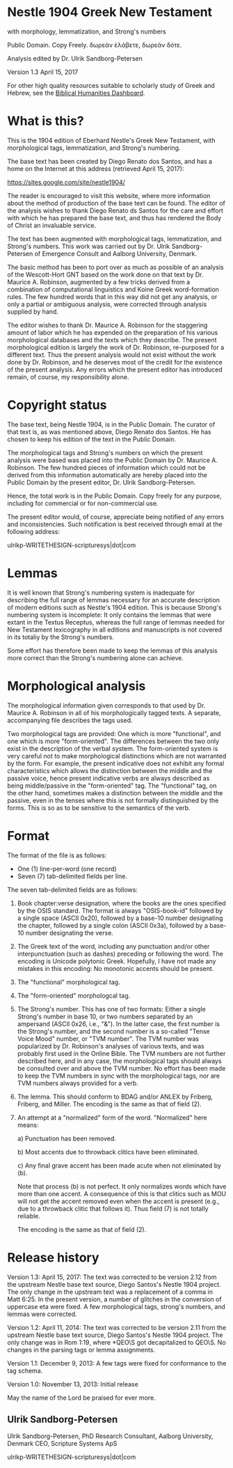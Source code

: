 Nestle 1904 Greek New Testament 
===============================

with morphology, lemmatization, and Strong's numbers
		     
Public Domain. Copy Freely. δωρεὰν ἐλάβετε, δωρεὰν δότε.

Analysis edited by Dr. Ulrik Sandborg-Petersen

Version 1.3
April 15, 2017

For other high quality resources suitable to scholarly study of Greek and Hebrew, see the [Biblical Humanities Dashboard](http://biblicalhumanities.org/dashboard/).


What is this?
=============

This is the 1904 edition of Eberhard Nestle's Greek New Testament,
with morphological tags, lemmatization, and Strong's numbering.

The base text has been created by Diego Renato dos Santos, and has a
home on the Internet at this address (retrieved April 15, 2017):

https://sites.google.com/site/nestle1904/

The reader is encouraged to visit this website, where more information
about the method of production of the base text can be found.  The
editor of the analysis wishes to thank Diego Renato ds Santos for the
care and effort with which he has prepared the base text, and thus has
rendered the Body of Christ an invaluable service.

The text has been augmented with morphological tags, lemmatization,
and Strong's numbers.  This work was carried out by Dr. Ulrik
Sandborg-Petersen of Emergence Consult and Aalborg University,
Denmark.

The basic method has been to port over as much as possible of an
analysis of the Wescott-Hort GNT based on the work done on that text
by Dr. Maurice A. Robinson, augmented by a few tricks derived from a
combination of computational linguistics and Koine Greek
word-formation rules.  The few hundred words that in this way did not
get any analysis, or only a partial or ambiguous analysis, were
corrected through analysis supplied by hand.

The editor wishes to thank Dr. Maurice A. Robinson for the staggering
amount of labor which he has expended on the preparation of his
various morphological databases and the texts which they describe. The
present morphological edition is largely the work of Dr. Robinson,
re-purposed for a different text. Thus the present analysis would not
exist without the work done by Dr. Robinson, and he deserves most of
the credit for the existence of the present analysis.  Any errors
which the present editor has introduced remain, of course, my
responsibility alone.


Copyright status
================

The base text, being Nestle 1904, is in the Public Domain.  The
curator of that text is, as was mentioned above, Diego Renato dos
Santos.  He has chosen to keep his edition of the text in the Public
Domain.

The morphological tags and Strong's numbers on which the present
analysis were based was placed into the Public Domain by Dr. Maurice
A. Robinson.  The few hundred pieces of information which could not be
derived from this information automatically are hereby placed into the
Public Domain by the present editor, Dr. Ulrik Sandborg-Petersen.

Hence, the total work is in the Public Domain. Copy freely for any
purpose, including for commercial or for non-commercial use.

The present editor would, of course, appreciate being notified of any
errors and inconsistencies.  Such notification is best received
through email at the following address:

ulrikp-WRITETHESIGN-scripturesys|dot|com


Lemmas
======

It is well known that Strong's numbering system is inadequate for
describing the full range of lemmas necessary for an accurate
description of modern editions such as Nestle's 1904 edition.  This is
because Strong's numbering system is incomplete: It only contains the
lemmas that were extant in the Textus Receptus, whereas the full range
of lemmas needed for New Testament lexicography in all editions and
manuscripts is not covered in its totaliy by the Strong's
numbers. 

Some effort has therefore been made to keep the lemmas of this
analysis more correct than the Strong's numbering alone can achieve.


Morphological analysis
======================

The morphological information given corresponds to that used by
Dr. Maurice A. Robinson in all of his morphologically tagged texts.  A
separate, accompanying file describes the tags used.

Two morphological tags are provided: One which is more "functional",
and one which is more "form-oriented".  The differences between the
two only exist in the description of the verbal system.  The
form-oriented system is very careful not to make morphological
distinctions which are not warranted by the form.  For example, the
present indicative does not exhibit any formal characteristics which
allows the distinction between the middle and the passive voice, hence
present indicative verbs are always described as being middle/passive
in the "form-oriented" tag.  The "functional" tag, on the other hand,
sometimes makes a distinction between the middle and the passive, even
in the tenses where this is not formally distinguished by the forms.
This is so as to be sensitive to the semantics of the verb.


Format
======

The format of the file is as follows:

- One (1) line-per-word (one record)
- Seven (7) tab-delimited fields per line.

The seven tab-delimited fields are as follows:

1) Book chapter:verse designation, where the books are the ones
   specified by the OSIS standard.  The format is always
   "OSIS-book-id" followed by a single space (ASCII 0x20), followed by
   a base-10 number designating the chapter, followed by a single
   colon (ASCII 0x3a), followed by a base-10 number designating the
   verse.

2) The Greek text of the word, including any punctuation and/or other
   interpunctuation (such as dashes) preceding or following the word.
   The encoding is Unicode polytonic Greek.  Hopefully, I have not
   made any mistakes in this encoding: No monotonic accents should be
   present.

3) The "functional" morphological tag.

4) The "form-oriented" morphologcal tag.

5) The Strong's number. This has one of two formats: Either a single
   Strong's number in base 10, or two numbers separated by an
   ampersand (ASCII 0x26, i.e., "&"). In the latter case, the first
   number is the Strong's number, and the second number is a so-called
   "Tense Voice Mood" number, or "TVM number".  The TVM number was
   popularized by Dr. Robinson's analyses of various texts, and was
   probably first used in the Online Bible.  The TVM numbers are not
   further described here, and in any case, the morphological tags
   should always be consulted over and above the TVM number.  No
   effort has been made to keep the TVM numbers in sync with the
   morphological tags, nor are TVM numbers always provided for a verb.

6) The lemma.  This should conform to BDAG and/or ANLEX by Friberg,
   Friberg, and Miller.  The encoding is the same as that of field
   (2).

7) An attempt at a "normalized" form of the word.  "Normalized" here
   means:

   a) Punctuation has been removed.

   b) Most accents due to throwback clitics have been eliminated.

   c) Any final grave accent has been made acute when not eliminated
   by (b).

   Note that process (b) is not perfect. It only normalizes words
   which have more than one accent.  A consequence of this is that
   clitics such as MOU will not get the accent removed even when the
   accent is present (e.g., due to a throwback clitic that follows
   it).  Thus field (7) is not totally reliable.

   The encoding is the same as that of field (2).


Release history
===============

Version 1.3: April 15, 2017: The text was corrected to be version 2.12
             from the upstream Nestle base text source, Diego Santos's
             Nestle 1904 project.  The only change in the upstream
             text was a replacement of a comma in Matt 6:25.  In the
             present version, a number of glitches in the conversion
             of uppercase eta were fixed.  A few morphological tags,
             strong's numbers, and lemmas were corrected.

Version 1.2: April 11, 2014: The text was corrected to be version 2.11
             from the upstream Nestle base text source, Diego Santos's
             Nestle 1904 project.  The only change was in Rom 1:19,
             where *QEO\\S got decapitalized to QEO\\S.  No changes in
             the parsing tags or lemma assignments.

Version 1.1:  December 9, 2013: A few tags were fixed for conformance
              to the tag schema.

Version 1.0:  November 13, 2013: Initial release


May the name of the Lord be praised for ever more.


Ulrik Sandborg-Petersen
--
Ulrik Sandborg-Petersen, PhD
Research Consultant, Aalborg University, Denmark
CEO, Scripture Systems ApS

ulrikp-WRITETHESIGN-scripturesys|dot|com

